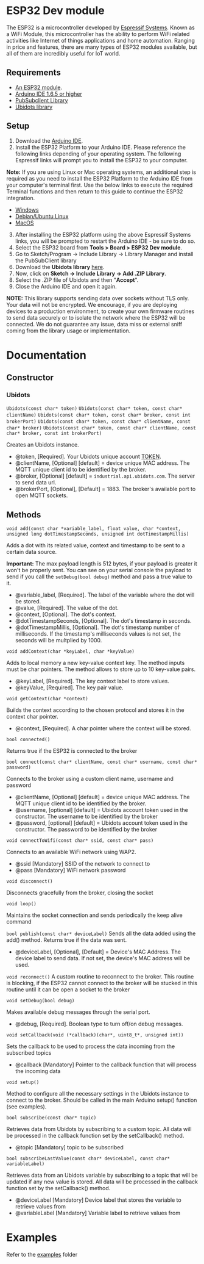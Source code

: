 # ESP32 Dev module

The ESP32 is a microcontroller developed by [Espressif Systems](http://espressif.com/). Known as a WiFi Module, this microcontroller has the ability to perform WiFi related activities like Internet of things applications and home automation. Ranging in price and features, there are many types of ESP32 modules available, but all of them are incredibly useful for IoT world.

## Requirements

- [An ESP32 module](https://www.sparkfun.com/products/15663).
- [Arduino IDE 1.6.5 or higher](https://www.arduino.cc/en/Main/Software)
- [PubSubclient Library](https://github.com/knolleary/pubsubclient)
- [Ubidots library](https://github.com/ubidots/esp32/archive/main.zip)

## Setup

1. Download the [Arduino IDE](https://www.arduino.cc/en/Main/Software).
2. Install the ESP32 Platform to your Arduino IDE. Please reference the following links depending of your operating system. The following Espressif links will prompt you to install the ESP32 to your computer. 

**Note:** If you are using Linux or Mac operating systems, an additional step is required as you need to install the ESP32 Platform to the Arduino IDE from your computer's terminal first. Use the below links to execute the required Terminal functions and then return to this guide to continue the ESP32 integration.

- [Windows](https://github.com/espressif/arduino-esp32/blob/master/docs/arduino-ide/windows.md)
- [Debian/Ubuntu Linux](https://github.com/espressif/arduino-esp32/blob/master/docs/arduino-ide/debian_ubuntu.md)
- [MacOS](https://github.com/espressif/arduino-esp32/blob/master/docs/arduino-ide/mac.md)
3. After installing the ESP32 platform using the above Espressif Systems links, you will be prompted to restart the Arduino IDE - be sure to do so. 
5. Select the ESP32 board from **Tools > Board > ESP32 Dev module**.
6. Go to Sketch/Program -> Include Library -> Library Manager and install the PubSubClient library
6. Download the **Ubidots library** [here](https://github.com/ubidots/esp32-mqtt/archive/main.zip).
7. Now, click on **Sketch -> Include Library -> Add .ZIP Library**.
8. Select the .ZIP file of Ubidots and then "**Accept**".
9. Close the Arduino IDE and open it again.

**NOTE:** This library supports sending data over sockets without TLS only. Your data will not be encrypted. We encourage, if you are deploying devices to a production environment, to create your own firmware routines to send data securely or to isolate the network where the ESP32 will be connected.
We do not guarantee any issue, data miss or external sniff coming from the library usage or implementation.

# Documentation

## Constructor

### Ubidots

`Ubidots(const char* token)`
`Ubidots(const char* token, const char* clientName)`
`Ubidots(const char* token, const char* broker, const int brokerPort)`
`Ubidots(const char* token, const char* clientName, const char* broker)`
`Ubidots(const char* token, const char* clientName, const char* broker, const int brokerPort)`

Creates an Ubidots instance.

- @token, [Required]. Your Ubidots unique account [TOKEN](http://help.ubidots.com/user-guides/find-your-token-from-your-ubidots-account).
- @clientName, [Optional] [default] = device unique MAC address. The MQTT unique client id to be identified by the broker.
- @broker, [Optional] [default] = `industrial.api.ubidots.com`. The server to send data url.
- @brokerPort, [Optional], [Default] = 1883. The broker's available port to open MQTT sockets.

## Methods

`void add(const char *variable_label, float value, char *context, unsigned long dotTimestampSeconds, unsigned int dotTimestampMillis)`

Adds a dot with its related value, context and timestamp to be sent to a certain data source.

**Important:** The max payload length is 512 bytes, if your payload is greater it won't be properly sent. You can see on your serial console the payload to send if you call the `setDebug(bool debug)` method and pass a true value to it.

- @variable_label, [Required]. The label of the variable where the dot will be stored.
- @value, [Required]. The value of the dot.
- @context, [Optional]. The dot's context.
- @dotTimestampSeconds, [Optional]. The dot's timestamp in seconds.
- @dotTimestampMillis, [Optional]. The dot's timestamp number of milliseconds. If the timestamp's milliseconds values is not set, the seconds will be multplied by 1000.

`void addContext(char *keyLabel, char *keyValue)`

Adds to local memory a new key-value context key. The method inputs must be char pointers. The method allows to store up to 10 key-value pairs.

- @keyLabel, [Required]. The key context label to store values.
- @keyValue, [Required]. The key pair value.

`void getContext(char *context)`

Builds the context according to the chosen protocol and stores it in the context char pointer.

- @context, [Required]. A char pointer where the context will be stored.

`bool connected()`

Returns true if the ESP32 is connected to the broker

`bool connect(const char* clientName, const char* username, const char* password)`

Connects to the broker using a custom client name, username and password

- @clientName, [Optional] [default] = device unique MAC address. The MQTT unique client id to be identified by the broker.
- @username, [optional] [default] = Ubidots account token used in the constructor. The username to be identified by the broker
- @password, [optional] [default] = Ubidots account token used in the constructor. The password to be identified by the broker

`void connectToWifi(const char* ssid, const char* pass)`

Connects to an available WiFi network using WAP2.

- @ssid [Mandatory] SSID of the network to connect to
- @pass [Mandatory] WiFi network password

`void disconnect()`

Disconnects gracefully from the broker, closing the socket

`void loop()`

Maintains the socket connection and sends periodically the keep alive command

`bool publish(const char* deviceLabel)`
Sends all the data added using the add() method. Returns true if the data was sent.

- @deviceLabel, [Optional], [Default] = Device's MAC Address. The device label to send data. If not set, the device's MAC address will be used.

`void reconnect()`
A custom routine to reconnect to the broker. This routine is blocking, if the ESP32 cannot connect to the broker will be stucked in this routine until it can be open a socket to the broker

`void setDebug(bool debug)`

Makes available debug messages through the serial port.

- @debug, [Required]. Boolean type to turn off/on debug messages.

`void setCallback(void (*callback)(char*, uint8_t*, unsigned int))`

Sets the callback to be used to process the data incoming from the subscribed topics

- @callback [Mandatory] Pointer to the callback function that will process the incoming data

`void setup()`

Method to configure all the necessary settings in the Ubidots instance to connect to the broker. Should be called in the main Arduino setup() function (see examples).

`bool subscribe(const char* topic)`

Retrieves data from Ubidots by subscribing to a custom topic. All data will be processed in the callback function set by the setCallback() method.
- @topic [Mandatory] topic to be subscribed

`bool subscribeLastValue(const char* deviceLabel, const char* variableLabel)`

Retrieves data from an Ubidots variable by subscribing to a topic that will be updated if any new value is stored. All data will be processed in the callback function set by the setCallback() method.
- @deviceLabel [Mandatory] Device label that stores the variable to retrieve values from
- @variableLabel [Mandatory] Variable label to retrieve values from

# Examples

Refer to the [examples](/examples) folder
